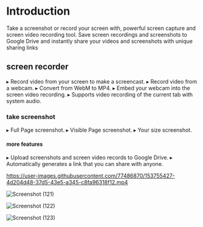 # Introduction

Take a screenshot or record your screen with, powerful screen capture and screen video recording tool. Save screen recordings and screenshots to Google Drive and instantly share your videos and screenshots with unique sharing links

## screen recorder

▸ Record video from your screen to make a screencast.
▸ Record video from a webcam.
▸ Convert from WebM to MP4.
▸ Embed your webcam into the screen video recording.
▸ Supports video recording of the current tab with system audio.

### take screenshot

▸ Full Page screenshot.
▸ Visible Page screenshot.
▸ Your size screenshot.

#### more features

▸ Upload screenshots and screen video records to Google Drive.
▸ Automatically generates a link that you can share with anyone.


https://user-images.githubusercontent.com/77486870/153755427-4d204d48-37d5-43e5-a345-c8fa96318f12.mp4

![Screenshot (121)](https://user-images.githubusercontent.com/77486870/153867371-07162006-dfd6-4582-adce-1906a9b276d4.png)

![Screenshot (122)](https://user-images.githubusercontent.com/77486870/153867556-469871ae-f0a8-47bd-a5eb-cc0f86db1b1f.png)

![Screenshot (123)](https://user-images.githubusercontent.com/77486870/153867584-7510b36f-5168-4dc9-b6ba-466a10ec46c6.png)
